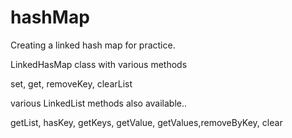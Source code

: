 # hashMap

Creating a linked hash map for practice.

LinkedHasMap class with various methods

set, get, removeKey, clearList

various LinkedList methods also available..

getList, hasKey, getKeys, getValue, getValues,removeByKey, clear
